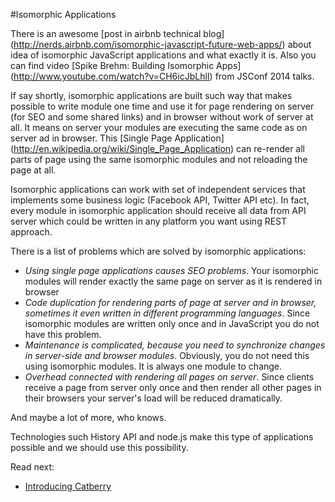 #Isomorphic Applications

There is an awesome [post in airbnb technical blog]
(http://nerds.airbnb.com/isomorphic-javascript-future-web-apps/) 
about idea of isomorphic JavaScript applications and what exactly it is.
Also you can find video [Spike Brehm: Building Isomorphic Apps]
(http://www.youtube.com/watch?v=CH6icJbLhlI)
from JSConf 2014 talks.

If say shortly, isomorphic applications are built such way that makes possible 
to write module one time and use it for page rendering on server 
(for SEO and some shared links) and in browser without work of server at all.
It means on server your modules are executing the same code as on server ad 
in browser. This [Single Page Application]
(http://en.wikipedia.org/wiki/Single_Page_Application) 
can re-render all parts of page using the same isomorphic modules and not 
reloading the page at all.

Isomorphic applications can work with set of independent services that 
implements some business logic (Facebook API, Twitter API etc). 
In fact, every module in isomorphic application should receive all data from 
API server which could be written in any platform you want using REST approach.

There is a list of problems which are solved by isomorphic applications:

* *Using single page applications causes SEO problems*. Your isomorphic
modules will render exactly the same page on server as it is rendered 
in browser
* *Code duplication for rendering parts of page at server and in browser, 
sometimes it even written in different programming languages*. 
Since isomorphic modules are written only once and in JavaScript 
you do not have this problem.
* *Maintenance is complicated, because you need to synchronize changes 
in server-side and browser modules*. Obviously, you do not need this
using isomorphic modules. It is always one module to change.
* *Overhead connected with rendering all pages on server*. Since clients 
receive a page from server only once and then render all other pages in 
their browsers your server's load will be reduced dramatically.
 
And maybe a lot of more, who knows.

Technologies such History API and node.js make this type 
of applications possible and we should use this possibility.  

Read next:

* [Introducing Catberry](introducing-catberry.md)